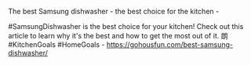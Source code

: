 The best Samsung dishwasher - the best choice for the kitchen - 

#SamsungDishwasher is the best choice for your kitchen! Check out this article to learn why it's the best and how to get the most out of it. 朗 #KitchenGoals #HomeGoals - https://gohousfun.com/best-samsung-dishwasher/
